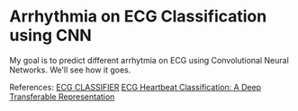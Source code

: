 # Arrhythmia on ECG Classification using CNN 
My goal is to predict different arrhytmia on ECG using Convolutional Neural Networks.
We'll see how it goes.

References: [ECG CLASSIFIER](https://github.com/dave-fernandes/ECGClassifier)
            [ECG Heartbeat Classification: A Deep Transferable Representation](https://paperswithcode.com/paper/ecg-heartbeat-classification-a-deep#code)
